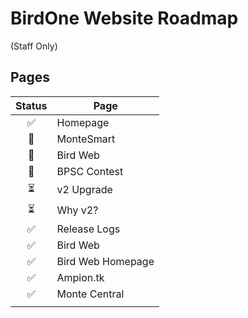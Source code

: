 # BirdOne Website Roadmap
(Staff Only)

## Pages

| Status 	| Page              	|
|:------:	|-------------------	|
|    ✅   	| Homepage          	|
|    🚧   	| MonteSmart        	|
|    🚧   	| Bird Web          	|
|    🚧   	| BPSC Contest      	|
|    ⏳   	| v2 Upgrade        	|
|    ⏳   	| Why v2?           	|
|    ✅   	| Release Logs      	|
|    ✅   	| Bird Web          	|
|    ✅   	| Bird Web Homepage 	|
|    ✅   	| Ampion.tk         	|
|    ✅   	| Monte Central     	|
|        	|                   	|
